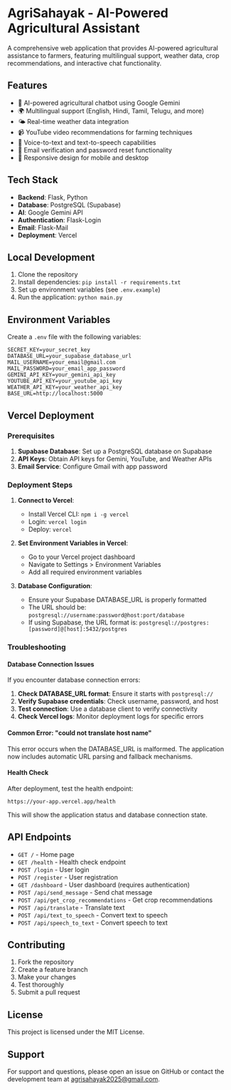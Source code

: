 # AgriSahayak - AI-Powered Agricultural Assistant

A comprehensive web application that provides AI-powered agricultural assistance to farmers, featuring multilingual support, weather data, crop recommendations, and interactive chat functionality.

## Features

- 🤖 AI-powered agricultural chatbot using Google Gemini
- 🌍 Multilingual support (English, Hindi, Tamil, Telugu, and more)
- 🌤️ Real-time weather data integration
- 📹 YouTube video recommendations for farming techniques
- 🎤 Voice-to-text and text-to-speech capabilities
- 📧 Email verification and password reset functionality
- 📱 Responsive design for mobile and desktop

## Tech Stack

- **Backend**: Flask, Python
- **Database**: PostgreSQL (Supabase)
- **AI**: Google Gemini API
- **Authentication**: Flask-Login
- **Email**: Flask-Mail
- **Deployment**: Vercel

## Local Development

1. Clone the repository
2. Install dependencies: `pip install -r requirements.txt`
3. Set up environment variables (see `.env.example`)
4. Run the application: `python main.py`

## Environment Variables

Create a `.env` file with the following variables:

```env
SECRET_KEY=your_secret_key
DATABASE_URL=your_supabase_database_url
MAIL_USERNAME=your_email@gmail.com
MAIL_PASSWORD=your_email_app_password
GEMINI_API_KEY=your_gemini_api_key
YOUTUBE_API_KEY=your_youtube_api_key
WEATHER_API_KEY=your_weather_api_key
BASE_URL=http://localhost:5000
```

## Vercel Deployment

### Prerequisites

1. **Supabase Database**: Set up a PostgreSQL database on Supabase
2. **API Keys**: Obtain API keys for Gemini, YouTube, and Weather APIs
3. **Email Service**: Configure Gmail with app password

### Deployment Steps

1. **Connect to Vercel**:
   - Install Vercel CLI: `npm i -g vercel`
   - Login: `vercel login`
   - Deploy: `vercel`

2. **Set Environment Variables in Vercel**:
   - Go to your Vercel project dashboard
   - Navigate to Settings > Environment Variables
   - Add all required environment variables

3. **Database Configuration**:
   - Ensure your Supabase DATABASE_URL is properly formatted
   - The URL should be: `postgresql://username:password@host:port/database`
   - If using Supabase, the URL format is: `postgresql://postgres:[password]@[host]:5432/postgres`

### Troubleshooting

#### Database Connection Issues

If you encounter database connection errors:

1. **Check DATABASE_URL format**: Ensure it starts with `postgresql://`
2. **Verify Supabase credentials**: Check username, password, and host
3. **Test connection**: Use a database client to verify connectivity
4. **Check Vercel logs**: Monitor deployment logs for specific errors

#### Common Error: "could not translate host name"

This error occurs when the DATABASE_URL is malformed. The application now includes automatic URL parsing and fallback mechanisms.

#### Health Check

After deployment, test the health endpoint:
```
https://your-app.vercel.app/health
```

This will show the application status and database connection state.

## API Endpoints

- `GET /` - Home page
- `GET /health` - Health check endpoint
- `POST /login` - User login
- `POST /register` - User registration
- `GET /dashboard` - User dashboard (requires authentication)
- `POST /api/send_message` - Send chat message
- `POST /api/get_crop_recommendations` - Get crop recommendations
- `POST /api/translate` - Translate text
- `POST /api/text_to_speech` - Convert text to speech
- `POST /api/speech_to_text` - Convert speech to text

## Contributing

1. Fork the repository
2. Create a feature branch
3. Make your changes
4. Test thoroughly
5. Submit a pull request

## License

This project is licensed under the MIT License.

## Support

For support and questions, please open an issue on GitHub or contact the development team at agrisahayak2025@gmail.com. 